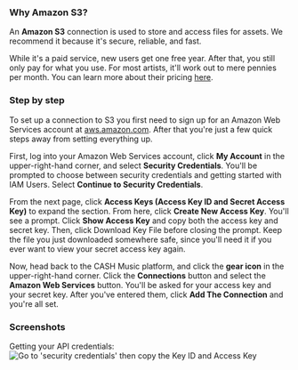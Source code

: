 ### Why Amazon S3?

An **Amazon S3** connection is used to store and access files for assets. We recommend it because it's secure, reliable, and fast. 

While it's a paid service, new users get one free year. After that, you still only pay for what you use. For most artists, it'll work out to mere pennies per month. You can learn more about their pricing <a href="http://aws.amazon.com/s3/pricing/" target="_blank">here</a>.

### Step by step

To set up a connection to S3 you first need to sign up for an Amazon Web Services account at 
<a href="http://aws.amazon.com/" target="_blank">aws.amazon.com</a>. After that you're just a few quick steps away from setting 
everything up. 

First, log into your Amazon Web Services account, click **My Account** in the upper-right-hand corner, and select **Security Credentials**. You'll be prompted to choose between security credentials and getting started with IAM Users. Select **Continue to Security Credentials**.

From the next page, click **Access Keys (Access Key ID and Secret Access Key)** to expand the section. From here, click **Create New Access Key**. You'll see a prompt. Click **Show Access Key** and copy both the access key and secret key. Then, click Download Key File before closing the prompt. Keep the file you just downloaded somewhere safe, since you'll need it if you ever want to view your secret access key again.

Now, head back to the CASH Music platform, and click the **gear icon** <i class="icon icon-cog"></i> in the upper-right-hand corner. Click the **Connections** button and select the **Amazon Web Services** button. You'll be asked for your access key and your secret key. After you've entered them, click **Add The Connection** and you're all set.

### Screenshots

Getting your API credentials:
![Go to 'security credentials' then copy the Key ID and Access Key](http://tracysooming.com/cash/help/s3/1.jpg)
